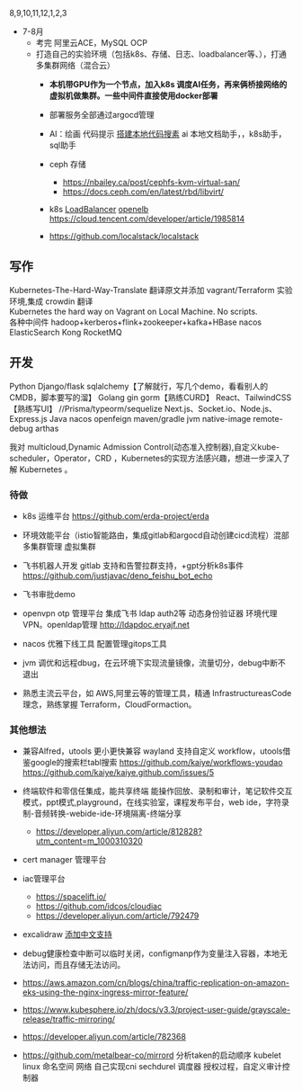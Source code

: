 8,9,10,11,12,1,2,3
- 7-8月 
  - 考完 阿里云ACE，MySQL OCP  
  - 打造自己的实验环境（包括k8s、存储、日志、loadbalancer等、），打通多集群网络（混合云）
    - **本机带GPU作为一个节点，加入k8s 调度AI任务，再来俩桥接网络的虚拟机做集群。一些中间件直接使用docker部署**
    - 部署服务全部通过argocd管理
    - AI：绘画 代码提示 [搭建本地代码搜素](https://bloop.ai/) ai 本地文档助手，，k8s助手，sql助手
  
    - ceph 存储 
      - https://nbailey.ca/post/cephfs-kvm-virtual-san/
      - https://docs.ceph.com/en/latest/rbd/libvirt/
    - k8s [LoadBalancer](https://just4coding.com/2021/11/21/custom-loadbalancer/)  [openelb](https://www.qikqiak.com/post/openelb/) https://cloud.tencent.com/developer/article/1985814
    - https://github.com/localstack/localstack
## 写作
Kubernetes-The-Hard-Way-Translate
  翻译原文并添加 vagrant/Terraform 实验环境,集成 crowdin 翻译  
  Kubernetes the hard way on Vagrant on Local Machine. No scripts.  
各种中间件 
  hadoop+kerberos+flink+zookeeper+kafka+HBase
  nacos ElasticSearch Kong RocketMQ
## 开发
Python Django/flask sqlalchemy【了解就行，写几个demo，看看别人的CMDB，脚本要写的溜】
Golang gin gorm【熟练CURD】
React、TailwindCSS 【熟练写UI】 //Prisma/typeorm/sequelize Next.js、Socket.io、Node.js、Express.js
Java nacos openfeign maven/gradle jvm native-image remote-debug arthas

我对 multicloud,Dynamic Admission Control(动态准入控制器),自定义kube-scheduler，Operator，CRD ，Kubernetes的实现方法感兴趣，想进一步深入了解 Kubernetes 。

### 待做
- k8s 运维平台 https://github.com/erda-project/erda
- 环境效能平台（istio智能路由，集成gitlab和argocd自动创建cicd流程）混部多集群管理 虚拟集群
- 飞书机器人开发 gitlab 支持和告警拉群支持，+gpt分析k8s事件 https://github.com/justjavac/deno_feishu_bot_echo
- 飞书审批demo
- openvpn otp 管理平台 集成飞书 ldap auth2等 动态身份验证器 环境代理 VPN。openldap管理 http://ldapdoc.eryajf.net

- nacos 优雅下线工具 配置管理gitops工具
- jvm 调优和远程dbug，在云环境下实现流量镜像，流量切分，debug中断不退出
- 熟悉主流云平台，如 AWS,阿里云等的管理工具，精通 InfrastructureasCode 理念，熟练掌握 Terraform，CloudFormaction。













### 其他想法
- 兼容Alfred，utools 更小更快兼容 wayland 支持自定义 workflow，utools借鉴google的搜索栏tabl搜索 https://github.com/kaiye/workflows-youdao https://github.com/kaiye/kaiye.github.com/issues/5
- 终端软件和零信任集成，能共享终端 能操作回放、录制和审计，笔记软件交互模式，ppt模式,playground，在线实验室，课程发布平台，web ide，字符录制-音频转换-webide-ide-环境隔离-终端分享
  - https://developer.aliyun.com/article/812828?utm_content=m_1000310320 
-  cert manager 管理平台
-  iac管理平台 
   -  https://spacelift.io/
   -  https://github.com/idcos/cloudiac
   -  https://developer.aliyun.com/article/792479
- excalidraw [添加中文支持](https://github.com/korbinzhao/excalidraw-cn/commit/799b9e6a6c2cba443e0102959063dcfaba8da8a4)

- debug健康检查中断可以临时关闭，configmanp作为变量注入容器，本地无法访问，而且存储无法访问。
- https://aws.amazon.com/cn/blogs/china/traffic-replication-on-amazon-eks-using-the-nginx-ingress-mirror-feature/
- https://www.kubesphere.io/zh/docs/v3.3/project-user-guide/grayscale-release/traffic-mirroring/
- https://developer.aliyun.com/article/782368
- https://github.com/metalbear-co/mirrord
分析taken的启动顺序
kubelet linux 命名空间 网络 自己实现cni
sechdurel 调度器 授权过程，自定义审计控制器



